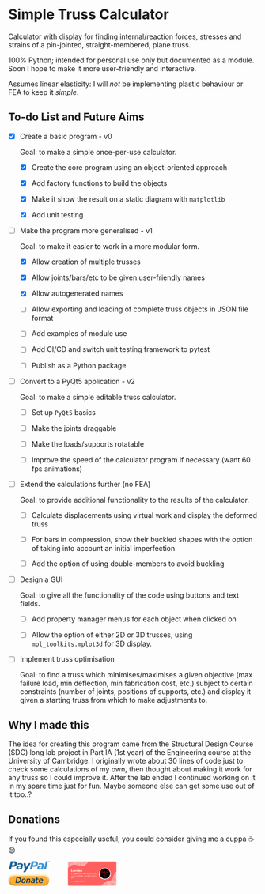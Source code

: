 # Simple Truss Calculator

Calculator with display for finding internal/reaction forces, stresses and strains of a pin-jointed, straight-membered, plane truss.

100% Python; intended for personal use only but documented as a module.
Soon I hope to make it more user-friendly and interactive.

Assumes linear elasticity: I will *not* be implementing plastic behaviour or FEA to keep it *simple*.


## To-do List and Future Aims

* [x] Create a basic program - v0

  Goal: to make a simple once-per-use calculator.

  * [x] Create the core program using an object-oriented approach
  * [x] Add factory functions to build the objects
  * [x] Make it show the result on a static diagram with `matplotlib`
  * [x] Add unit testing
 
 
* [ ] Make the program more generalised - v1

  Goal: to make it easier to work in a more modular form.
  
  * [x] Allow creation of multiple trusses
  * [x] Allow joints/bars/etc to be given user-friendly names
  * [x] Allow autogenerated names
  * [ ] Allow exporting and loading of complete truss objects in JSON file format
  * [ ] Add examples of module use
  * [ ] Add CI/CD and switch unit testing framework to pytest
  * [ ] Publish as a Python package


* [ ] Convert to a PyQt5 application - v2

  Goal: to make a simple editable truss calculator.

  * [ ] Set up `PyQt5` basics
  * [ ] Make the joints draggable
  * [ ] Make the loads/supports rotatable
  * [ ] Improve the speed of the calculator program if necessary (want 60 fps animations)
  
  
* [ ] Extend the calculations further (no FEA)

  Goal: to provide additional functionality to the results of the calculator.
  
  * [ ] Calculate displacements using virtual work and display the deformed truss
  * [ ] For bars in compression, show their buckled shapes with the option of taking into account an initial imperfection
  * [ ] Add the option of using double-members to avoid buckling
  
  
* [ ] Design a GUI

  Goal: to give all the functionality of the code using buttons and text fields.
  
  * [ ] Add property manager menus for each object when clicked on
  * [ ] Allow the option of either 2D or 3D trusses, using `mpl_toolkits.mplot3d` for 3D display.


* [ ] Implement truss optimisation

  Goal: to find a truss which minimises/maximises a given objective (max failure load, min deflection, min fabrication cost, etc.) subject to certain constraints (number of joints, positions of supports, etc.) and display it given a starting truss from which to make adjustments to.


## Why I made this

The idea for creating this program came from the Structural Design Course (SDC) long lab project in Part IA (1st year) of the Engineering course at the University of Cambridge. I originally wrote about 30 lines of code just to check some calculations of my own, then thought about making it work for any truss so I could improve it. After the lab ended I continued working on it in my spare time just for fun. Maybe someone else can get some use out of it too..?


## Donations

If you found this especially useful, you could consider giving me a cuppa :coffee: :smile:

[<img src="media/paypal_donate_button_transparent.png" width=84, height=50>](https://www.paypal.me/lorcan2440)
&emsp;&emsp;
[<img src="media/buy_me_a_coffee.png" width=99, height=50>](https://www.buymeacoffee.com/lorcan)
